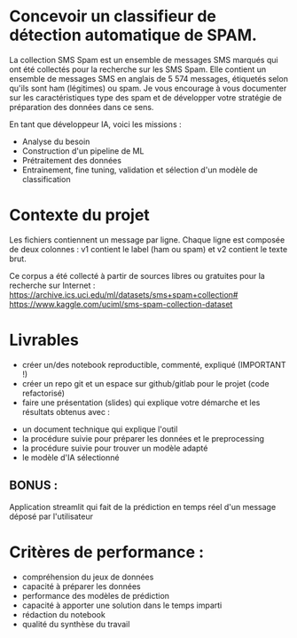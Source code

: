 # Concevoir un classifieur de détection automatique de SPAM.

La collection SMS Spam est un ensemble de messages SMS marqués qui ont été collectés pour la recherche sur les SMS Spam. Elle contient un ensemble de messages SMS en anglais de 5 574 messages, étiquetés selon qu'ils sont ham (légitimes) ou spam.
Je vous encourage à vous documenter sur les caractéristiques type des spam et de développer votre stratégie de préparation des données dans ce sens.

En tant que développeur IA, voici les missions :
- Analyse du besoin
- Construction d'un pipeline de ML
- Prétraitement des données
- Entrainement, fine tuning, validation et sélection d'un modèle de classification

# Contexte du projet
Les fichiers contiennent un message par ligne. Chaque ligne est composée de deux colonnes : v1 contient le label (ham ou spam) et v2 contient le texte brut.

Ce corpus a été collecté à partir de sources libres ou gratuites pour la recherche sur Internet : https://archive.ics.uci.edu/ml/datasets/sms+spam+collection# https://www.kaggle.com/uciml/sms-spam-collection-dataset

# Livrables
* créer un/des notebook reproductible, commenté, expliqué (IMPORTANT !)
* créer un repo git et un espace sur github/gitlab pour le projet (code refactorisé)
* faire une présentation (slides) qui explique votre démarche et les résultats obtenus avec :
- un document technique qui explique l'outil
- la procédure suivie pour préparer les données et le preprocessing
- la procédure suivie pour trouver un modèle adapté
- le modèle d'IA sélectionné

## BONUS :
Application streamlit qui fait de la prédiction en temps réel d'un message déposé par l'utilisateur

# Critères de performance :
- compréhension du jeux de données
- capacité à préparer les données
- performance des modèles de prédiction
- capacité à apporter une solution dans le temps imparti
- rédaction du notebook
- qualité du synthèse du travail
